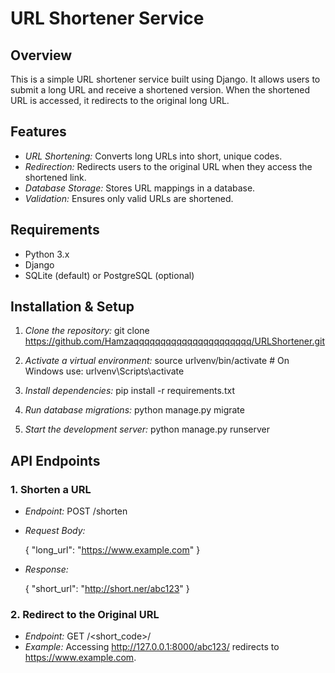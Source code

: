 # URL Shortener Service

## Overview
This is a simple URL shortener service built using Django. It allows users to submit a long URL and receive a shortened version. When the shortened URL is accessed, it redirects to the original long URL.

## Features
- *URL Shortening:* Converts long URLs into short, unique codes.
- *Redirection:* Redirects users to the original URL when they access the shortened link.
- *Database Storage:* Stores URL mappings in a database.
- *Validation:* Ensures only valid URLs are shortened.

## Requirements
- Python 3.x
- Django
- SQLite (default) or PostgreSQL (optional)

## Installation & Setup
1. *Clone the repository:*
   git clone https://github.com/Hamzaqqqqqqqqqqqqqqqqqqqqqq/URLShortener.git
   

2. *Activate a virtual environment:*
   source urlvenv/bin/activate  # On Windows use: urlvenv\Scripts\activate
   

3. *Install dependencies:*
   pip install -r requirements.txt
   

4. *Run database migrations:*
   python manage.py migrate
   

5. *Start the development server:*
   python manage.py runserver
   

## API Endpoints

### 1. Shorten a URL
- *Endpoint:* POST /shorten
- *Request Body:*
  
  {
    "long_url": "https://www.example.com"
  }
  
- *Response:*
  
  {
    "short_url": "http://short.ner/abc123"
  }
  

### 2. Redirect to the Original URL
- *Endpoint:* GET /<short_code>/
- *Example:* Accessing http://127.0.0.1:8000/abc123/ redirects to https://www.example.com.
